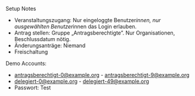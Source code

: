 Setup Notes

- Veranstaltungszugang: Nur eingeloggte Benutzer*innen, nur ausgewählten Benutzer*innen das Login erlauben.
- Antrag stellen: Gruppe „Antragsberechtigte”. Nur Organisationen, Beschlussdatum nötig.
- Änderungsanträge: Niemand
- Freischaltung

Demo Accounts:
- antragsberechtigt-0@example.org - antragsberechtigt-9@example.org
- delegiert-0@example.org - delegiert-49@example.org
- Passwort: Test
